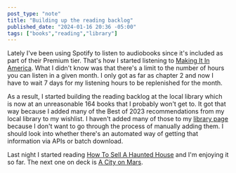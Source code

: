 ```yaml
---
post_type: "note" 
title: "Building up the reading backlog"
published_date: "2024-01-16 20:36 -05:00"
tags: ["books","reading","library"]
---
```


Lately I've been using Spotify to listen to audiobooks since it's included as part of their Premium tier. That's how I started listening to [Making It In America](/reviews/making-it-in-america). What I didn't know was that there's a limit to the number of hours you can listen in a given month. I only got as far as chapter 2 and now I have to wait 7 days for my listening hours to be replenished for the month. 

As a result, I started building the reading backlog at the local library which is now at an unreasonable 164 books that I probably won't get to. It got that way because I added many of the Best of 2023 recommendations from my local library to my wishlist. I haven't added many of those to my [library page](/library) because I don't want to go through the process of manually adding them. I should look into whether there's an automated way of getting that information via APIs or batch download.

Last night I started reading [How To Sell A Haunted House](/reviews/how-to-sell-a-haunted-house) and I'm enjoying it so far. The next one on deck is [A City on Mars](/reviews/a-city-on-mars).